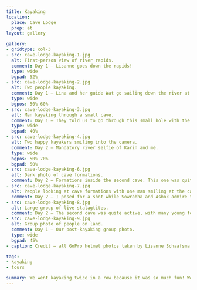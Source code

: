 ```yaml
---
title: Kayaking
location:
  place: Cave Lodge
  prep: at
layout: gallery

gallery:
- gridtype: col-3
- src: cave-lodge-kayaking-1.jpg
  alt: First-person view of river rapids.
  comment: Day 1 — Lisanne goes down the rapids!
  type: wide
  bgpad: 52%
- src: cave-lodge-kayaking-2.jpg
  alt: Two people kayaking.
  comment: Day 1 — Lina and her guide Wat go sailing down the river at a quick pace.
  type: wide
  bgpos: 50% 60%
- src: cave-lodge-kayaking-3.jpg
  alt: Man kayaking through a small cave.
  comment: Day 1 — They told us to go through this small hole with the kayaks. The light coming from under was so beautiful and serene... until I heard a large POP as Ang slapped his paddle against the water when I was still inside, giving me quite a startle!
  type: wide
  bgpad: 40%
- src: cave-lodge-kayaking-4.jpg
  alt: Two happy kayakers smiling into the camera.
  comment: Day 2 — Mandatory river selfie of Karin and me.
  type: wide
  bgpos: 50% 70%
  bgpad: 50%
- src: cave-lodge-kayaking-6.jpg
  alt: Dark photo of cave formations.
  comment: Day 2 — Formations inside the second cave. This one was quite the squeeze to enter.
- src: cave-lodge-kayaking-7.jpg
  alt: People looking at cave formations with one man smiling at the camera.
  comment: Day 2 — I posed for a shot while Sowrabha and Ashok admire the formations.
- src: cave-lodge-kayaking-8.jpg
  alt: Large group of live stalagtites.
  comment: Day 2 — The second cave was quite active, with many young formations.
- src: cave-lodge-kayaking-9.jpg
  alt: Group photo of people on land.
  comment: Day 1 — Our post-kayaking group photo.
  type: wide
  bgpad: 45%
- caption: Credit — all GoPro helmet photos taken by Lisanne Schaafsma

tags:
- kayaking
- tours

summary: We went kayaking twice in a row because it was so much fun! We did a short 2-hour and long 5-hour trip. The long one had a bit of caving thrown in for good measure.
---
```


